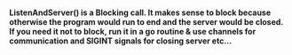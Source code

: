 #### ListenAndServer() is a Blocking call. It makes sense to block because otherwise the program would run to end and the server would be closed. If you need it not to block, run it in a go routine & use channels for communication and SIGINT signals for closing server etc...

